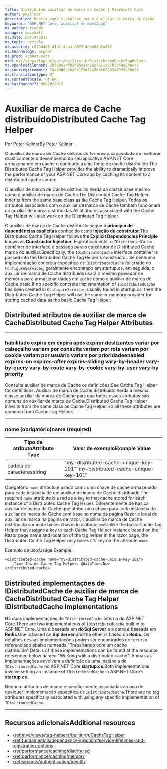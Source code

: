 ```yaml
---
title: Distributed auxiliar de marca de Cache | Microsoft Docs
author: pkellner
description: Mostra como trabalhar com o auxiliar de marca de Cache
keywords: "ASP.NET Core, auxiliar de marcação"
ms.author: riande
manager: wpickett
ms.date: 02/14/2017
ms.topic: article
ms.assetid: c045d485-d1dc-4cea-a675-46be83b7a022
ms.technology: aspnet
ms.prod: aspnet-core
uid: mvc/views/tag-helpers/builtin-th/DistributedCacheTagHelper
ms.openlocfilehash: 2b260624fb2d85ab1a2625511397bcb4a85b6e77
ms.sourcegitcommit: 74a8ad9c1ba5c155d7c4303e67632a0922c38e86
ms.translationtype: MT
ms.contentlocale: pt-BR
ms.lasthandoff: 09/20/2017
---
```

# <a name="distributed-cache-tag-helper"></a><span data-ttu-id="49e34-104">Auxiliar de marca de Cache distribuído</span><span class="sxs-lookup"><span data-stu-id="49e34-104">Distributed Cache Tag Helper</span></span>

<span data-ttu-id="49e34-105">Por [Peter Kellner](http://peterkellner.net)</span><span class="sxs-lookup"><span data-stu-id="49e34-105">By [Peter Kellner](http://peterkellner.net)</span></span> 


<span data-ttu-id="49e34-106">O auxiliar de marca de Cache distribuído fornece a capacidade de melhorar drasticamente o desempenho do seu aplicativo ASP.NET Core armazenando em cache o conteúdo a uma fonte de cache distribuído.</span><span class="sxs-lookup"><span data-stu-id="49e34-106">The Distributed Cache Tag Helper provides the ability to dramatically improve the performance of your ASP.NET Core app by caching its content to a distributed cache source.</span></span>

<span data-ttu-id="49e34-107">O auxiliar de marca de Cache distribuído herda da classe base mesmo como o auxiliar de marca de Cache.</span><span class="sxs-lookup"><span data-stu-id="49e34-107">The Distributed Cache Tag Helper inherits from the same base class as the Cache Tag Helper.</span></span>  <span data-ttu-id="49e34-108">Todos os atributos associados com o auxiliar de marca de Cache também funcionará no auxiliar de marca distribuídas.</span><span class="sxs-lookup"><span data-stu-id="49e34-108">All attributes associated with the Cache Tag Helper will also work on the Distributed Tag Helper.</span></span>


<span data-ttu-id="49e34-109">O auxiliar de marca de Cache distribuído segue o **princípio de dependências explícitas** conhecido como **injeção de construtor**.</span><span class="sxs-lookup"><span data-stu-id="49e34-109">The Distributed Cache Tag Helper follows the **Explicit Dependencies Principle** known as **Constructor Injection**.</span></span>  <span data-ttu-id="49e34-110">Especificamente, o `IDistributedCache` contêiner de interface é passado para o construtor de Distributed Cache marca do auxiliar.</span><span class="sxs-lookup"><span data-stu-id="49e34-110">Specifically, the `IDistributedCache` interface container is passed into the Distributed Cache Tag Helper's constructor.</span></span>  <span data-ttu-id="49e34-111">Se nenhuma implementação concreta específica de `IDistributedCache` foi criado no `ConfigureServices`, geralmente encontrado em startup.cs, em seguida, o auxiliar de marca de Cache distribuído usará o mesmo provedor de memória para armazenar dados em cache como o auxiliar de marca de Cache basic.</span><span class="sxs-lookup"><span data-stu-id="49e34-111">If no specific concrete implementation of `IDistributedCache` has been created in `ConfigureServices`, usually found in startup.cs, then the Distributed Cache Tag Helper will use the same in-memory provider for storing cached data as the basic Cache Tag Helper.</span></span>

## <a name="distributed-cache-tag-helper-attributes"></a><span data-ttu-id="49e34-112">Distributed atributos de auxiliar de marca de Cache</span><span class="sxs-lookup"><span data-stu-id="49e34-112">Distributed Cache Tag Helper Attributes</span></span>

- - -

### <a name="enabled-expires-on-expires-after-expires-sliding-vary-by-header-vary-by-query-vary-by-route-vary-by-cookie-vary-by-user-vary-by-priority"></a><span data-ttu-id="49e34-113">habilitado expira em expira após expirar deslizantes variar por cabeçalho variam por consulta variam por rota variam por cookie variam por usuário variam por prioridade</span><span class="sxs-lookup"><span data-stu-id="49e34-113">enabled expires-on expires-after expires-sliding vary-by-header vary-by-query vary-by-route vary-by-cookie vary-by-user vary-by priority</span></span>

<span data-ttu-id="49e34-114">Consulte auxiliar de marca de Cache de definições.</span><span class="sxs-lookup"><span data-stu-id="49e34-114">See Cache Tag Helper for definitions.</span></span> <span data-ttu-id="49e34-115">Auxiliar de marca de Cache distribuído herda a mesma classe auxiliar de marca de Cache para que todos esses atributos são comuns do auxiliar de marca de Cache.</span><span class="sxs-lookup"><span data-stu-id="49e34-115">Distributed Cache Tag Helper inherits from the same class as Cache Tag Helper so all these attributes are common from Cache Tag Helper.</span></span>

- - -

### <a name="name-required"></a><span data-ttu-id="49e34-116">nome (obrigatório)</span><span class="sxs-lookup"><span data-stu-id="49e34-116">name (required)</span></span>

| <span data-ttu-id="49e34-117">Tipo de atributo</span><span class="sxs-lookup"><span data-stu-id="49e34-117">Attribute Type</span></span>    | <span data-ttu-id="49e34-118">Valor de exemplo</span><span class="sxs-lookup"><span data-stu-id="49e34-118">Example Value</span></span>     |
|----------------   |----------------   |
| <span data-ttu-id="49e34-119">cadeia de caracteres</span><span class="sxs-lookup"><span data-stu-id="49e34-119">string</span></span>    | <span data-ttu-id="49e34-120">"my-distributed-cache-unique-key-101"</span><span class="sxs-lookup"><span data-stu-id="49e34-120">"my-distributed-cache-unique-key-101"</span></span>     |

<span data-ttu-id="49e34-121">Obrigatório `name` atributo é usado como uma chave de cache armazenado para cada instância de um auxiliar de marca de Cache distribuído.</span><span class="sxs-lookup"><span data-stu-id="49e34-121">The required `name` attribute is used as a key to that cache stored for each instance of a Distributed Cache Tag Helper.</span></span>  <span data-ttu-id="49e34-122">Diferentemente de básica auxiliar de marca de Cache que atribui uma chave para cada instância do auxiliar de marca de Cache com base no nome da página Razor e local do auxiliar de marca na página de razor, o auxiliar de marca de Cache distribuído somente bases chave do atributo`name`</span><span class="sxs-lookup"><span data-stu-id="49e34-122">Unlike the basic Cache Tag Helper that assigns a key to each Cache Tag Helper instance based on the Razor page name and location of the tag helper in the razor page, the Distributed Cache Tag Helper only bases it's key on the attribute `name`</span></span>

<span data-ttu-id="49e34-123">Exemplo de uso:</span><span class="sxs-lookup"><span data-stu-id="49e34-123">Usage Example:</span></span>

```cshtml
<distributed-cache name="my-distributed-cache-unique-key-101">
    Time Inside Cache Tag Helper: @DateTime.Now
</distributed-cache>
```

## <a name="distributed-cache-tag-helper-idistributedcache-implementations"></a><span data-ttu-id="49e34-124">Distributed implementações de IDistributedCache de auxiliar de marca de Cache</span><span class="sxs-lookup"><span data-stu-id="49e34-124">Distributed Cache Tag Helper IDistributedCache Implementations</span></span>

<span data-ttu-id="49e34-125">Há duas implementações de `IDistributedCache` interna do ASP.NET Core.</span><span class="sxs-lookup"><span data-stu-id="49e34-125">There are two implementations of `IDistributedCache` built in to ASP.NET Core.</span></span>  <span data-ttu-id="49e34-126">Uma é baseada em **do Sql Server** e a outra é baseada em **Redis**.</span><span class="sxs-lookup"><span data-stu-id="49e34-126">One is based on **Sql Server** and the other is based on **Redis**.</span></span> <span data-ttu-id="49e34-127">Os detalhes dessas implementações podem ser encontrados no recurso referenciado abaixo nomeada "Trabalhando com um cache distribuído".</span><span class="sxs-lookup"><span data-stu-id="49e34-127">Details of these implementations can be found at the resource referenced below named "Working with a distributed cache".</span></span> <span data-ttu-id="49e34-128">Ambas as implementações envolvem a definição de uma instância de `IDistributedCache` no ASP.NET Core **startup.cs**.</span><span class="sxs-lookup"><span data-stu-id="49e34-128">Both implementations involve setting an instance of `IDistributedCache` in ASP.NET Core's **startup.cs**.</span></span>

<span data-ttu-id="49e34-129">Nenhum atributos de marca especificamente associadas ao uso de qualquer implementação específica de `IDistributedCache`.</span><span class="sxs-lookup"><span data-stu-id="49e34-129">There are no tag attributes specifically associated with using any specific implementation of `IDistributedCache`.</span></span>



- - -



## <a name="additional-resources"></a><span data-ttu-id="49e34-130">Recursos adicionais</span><span class="sxs-lookup"><span data-stu-id="49e34-130">Additional resources</span></span>

* <xref:mvc/views/tag-helpers/builtin-th/CacheTagHelper>
* <xref:fundamentals/dependency-injection#service-lifetimes-and-registration-options>
* <xref:performance/caching/distributed>
* <xref:performance/caching/memory>
* <xref:security/authentication/identity>
